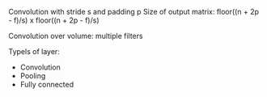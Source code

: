 Convolution with stride s and padding p
Size of output matrix: floor((n + 2p - f)/s) x floor((n + 2p - f)/s)

Convolution over volume: multiple filters

Typels of layer:

* Convolution
* Pooling
* Fully connected

